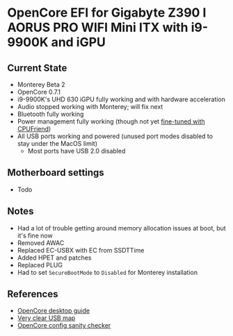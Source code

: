 # OpenCore EFI for Gigabyte Z390 I AORUS PRO WIFI Mini ITX with i9-9900K and iGPU

## Current State

* Monterey Beta 2
* OpenCore 0.7.1
* i9-9900K's UHD 630 iGPU fully working and with hardware acceleration  
* Audio stopped working with Monterey; will fix next
* Bluetooth fully working
* Power management fully working (though not yet [fine-tuned with CPUFriend](https://dortania.github.io/OpenCore-Desktop-Guide/post-install/pm.html#using-cpu-friend))
* All USB ports working and powered (unused port modes disabled to stay under the MacOS limit)
  * Most ports have USB 2.0 disabled

## Motherboard settings

* Todo

## Notes

* Had a lot of trouble getting around memory allocation issues at boot, but it's fine now
* Removed AWAC
* Replaced EC-USBX with EC from SSDTTime
* Added HPET and patches
* Replaced PLUG
* Had to set `SecureBootMode` to `Disabled` for Monterey installation

## References

* [OpenCore desktop guide](https://dortania.github.io/OpenCore-Desktop-Guide/)
* [Very clear USB map](https://www.tonymacx86.com/threads/success-pynty-mac-i7-8700-z390-i-aorus-pro-wifi-16gb-ram-sapphire-rx-580-mojave-10-14-3.271145/)
* [OpenCore config sanity checker](https://opencore.slowgeek.com)

